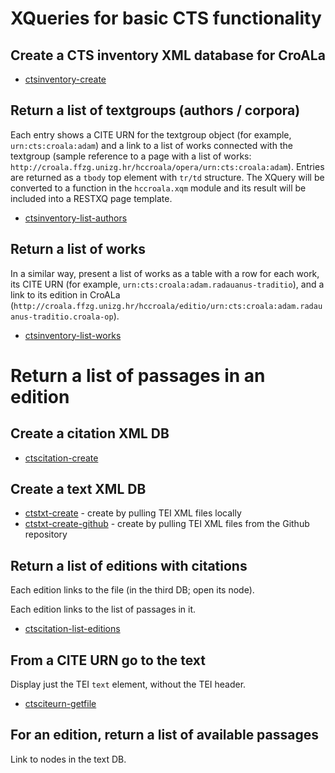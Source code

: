 # XQueries for basic CTS functionality

## Create a CTS inventory XML database for CroALa

* [ctsinventory-create](ctsinventory-create.xq)

## Return a list of textgroups (authors / corpora)

Each entry shows a CITE URN for the textgroup object (for example, `urn:cts:croala:adam`) and a link to a list of works connected with the textgroup (sample reference to a page with a list of works: `http://croala.ffzg.unizg.hr/hccroala/opera/urn:cts:croala:adam`). Entries are returned as a `tbody` top element with `tr/td` structure. The XQuery will be converted to a function in the `hccroala.xqm` module and its result will be included into a RESTXQ page template.

* [ctsinventory-list-authors](ctsinventory-list-authors.xq)

## Return a list of works

In a similar way, present a list of works as a table with a row for each work, its CITE URN (for example, `urn:cts:croala:adam.radauanus-traditio`), and a link to its edition in CroALa (`http://croala.ffzg.unizg.hr/hccroala/editio/urn:cts:croala:adam.radauanus-traditio.croala-op`).

* [ctsinventory-list-works](ctsinventory-list-works.xq)

# Return a list of passages in an edition

## Create a citation XML DB

* [ctscitation-create](ctscitation-create.xq)

## Create a text XML DB

* [ctstxt-create](ctstxt-create.xq) - create by pulling TEI XML files locally
* [ctstxt-create-github](ctstxt-create-github.xq) - create by pulling TEI XML files from the Github repository

## Return a list of editions with citations

Each edition links to the file (in the third DB; open its node).

Each edition links to the list of passages in it.

* [ctscitation-list-editions](ctscitation-list-editions.xq)

## From a CITE URN go to the text

Display just the TEI `text` element, without the TEI header.

* [ctsciteurn-getfile](ctsciteurn-getfile.xq)

## For an edition, return a list of available passages

Link to nodes in the text DB.



